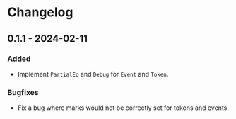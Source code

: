 # Changelog

## 0.1.1 - 2024-02-11
### Added
- Implement `PartialEq` and `Debug` for `Event` and `Token`.
### Bugfixes
- Fix a bug where marks would not be correctly set for tokens and events.

